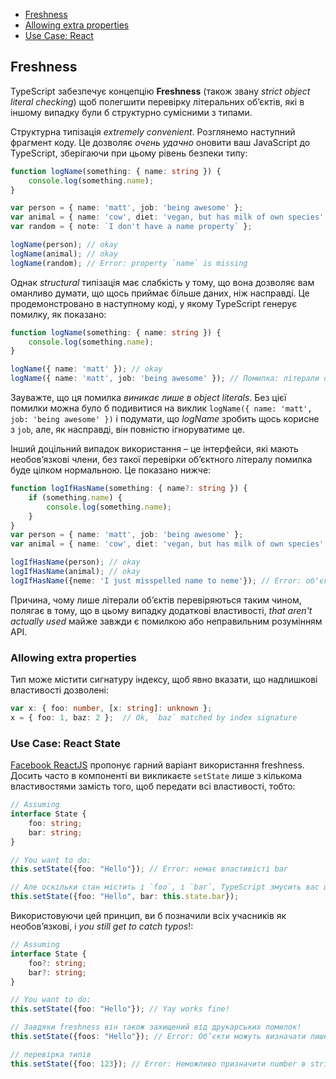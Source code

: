 
* [Freshness](#freshness)
* [Allowing extra properties](#allowing-extra-properties)
* [Use Case: React](#use-case-react-state)

## Freshness

TypeScript забезпечує концепцію **Freshness** (також звану *strict object literal checking*) щоб полегшити перевірку літеральних об’єктів, які в іншому випадку були б структурно сумісними з типами.

Структурна типізація *extremely convenient*. Розглянемо наступний фрагмент коду. Це дозволяє *очень удачно* оновити ваш JavaScript до TypeScript, зберігаючи при цьому рівень безпеки типу:

```ts
function logName(something: { name: string }) {
    console.log(something.name);
}

var person = { name: 'matt', job: 'being awesome' };
var animal = { name: 'cow', diet: 'vegan, but has milk of own species' };
var random = { note: `I don't have a name property` };

logName(person); // okay
logName(animal); // okay
logName(random); // Error: property `name` is missing
```

Однак *structural* типізація має слабкість у тому, що вона дозволяє вам оманливо думати, що щось приймає більше даних, ніж насправді. Це продемонстровано в наступному коді, у якому TypeScript генерує помилку, як показано:

```ts
function logName(something: { name: string }) {
    console.log(something.name);
}

logName({ name: 'matt' }); // okay
logName({ name: 'matt', job: 'being awesome' }); // Помилка: літерали об’єктів повинні вказувати лише відомі властивості. "job" тут надмірна.
```

Зауважте, що ця помилка *виникає лише в object literals*. Без цієї помилки можна було б подивитися на виклик `logName({ name: 'matt', job: 'being awesome' })` і подумати, що *logName* зробить щось корисне з `job`, але, як насправді, він повністю ігноруватиме це.

Інший доцільний випадок використання – це інтерфейси, які мають необов’язкові члени, без такої перевірки об’єктного літералу помилка буде цілком нормальною. Це показано нижче:

```ts
function logIfHasName(something: { name?: string }) {
    if (something.name) {
        console.log(something.name);
    }
}
var person = { name: 'matt', job: 'being awesome' };
var animal = { name: 'cow', diet: 'vegan, but has milk of own species' };

logIfHasName(person); // okay
logIfHasName(animal); // okay
logIfHasName({neme: 'I just misspelled name to neme'}); // Error: обʼєкт має лише відомі властивості. `neme` не існує.
```

Причина, чому лише літерали об’єктів перевіряються таким чином, полягає в тому, що в цьому випадку додаткові властивості, *that aren't actually used* майже завжди є помилкою або неправильним розумінням API.

### Allowing extra properties

Тип може містити сигнатуру індексу, щоб явно вказати, що надлишкові властивості дозволені:

```ts
var x: { foo: number, [x: string]: unknown };
x = { foo: 1, baz: 2 };  // Ok, `baz` matched by index signature
```

### Use Case: React State

[Facebook ReactJS](https://facebook.github.io/react/) пропонує гарний варіант використання freshness. Досить часто в компоненті ви викликаєте `setState` лише з кількома властивостями замість того, щоб передати всі властивості, тобто:

```ts
// Assuming
interface State {
    foo: string;
    bar: string;
}

// You want to do: 
this.setState({foo: "Hello"}); // Error: немає властивісті bar

// Але оскільки стан містить і `foo`, і `bar`, TypeScript змусить вас це зробити: 
this.setState({foo: "Hello", bar: this.state.bar});
```

Використовуючи цей принцип, ви б позначили всіх учасників як необов’язкові, і *you still get to catch typos*!:

```ts
// Assuming
interface State {
    foo?: string;
    bar?: string;
}

// You want to do: 
this.setState({foo: "Hello"}); // Yay works fine!

// Завдяки freshness він також захищений від друкарських помилок!
this.setState({foos: "Hello"}); // Error: Об’єкти можуть визначати лише відомі властивості

// перевірка типів
this.setState({foo: 123}); // Error: Неможливо призначити number в string
```
